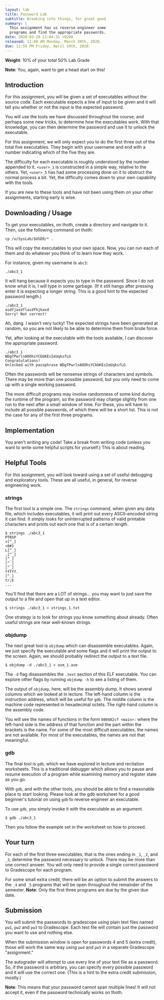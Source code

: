 ```yaml
---
layout: lab
title: Password Lab
subtitle: Breaking into things, for great good
summary: |
  This assignment has us reverse engineer some
  programs and find the appropriate passwords.
date: 2020-03-29 21:04:31 +0200
released: 12:00 AM Monday, March 30th, 2020.
due: 11:59 PM Friday, April 10th, 2020.
---
```


**Weight**: 10% of your total 50% Lab Grade

**Note**: You, again, want to get a head start on this!

## Introduction

For this assignment, you will be given a set of executables without the source
code. Each executable expects a line of input to be given and it will tell you
whether or not the input is the expected password.

You will use the tools we have discussed throughout the course, and perhaps
some new tricks, to determine how the executables work. With that knowledge, you
can then determine the password and use it to unlock the executable.

For this assignment, we will only expect you to do the first three out of the
total five executables. They begin with your username and end with a number
indicating which of the five they are.

The difficulty for each executable is roughly understood by the number appended
to it. `<user>_1` is constructed in a simple way, relative to the others. Yet,
`<user>_5` has had some processing done on it to obstruct the normal process a
bit. Yet, the difficulty comes down to your own capability with the tools.

If you are new to these tools and have not been using them on your other
assignments, starting early is wise.

## Downloading / Usage

To get your executables, on thoth, create a directory and navigate to it. Then,
use the following command on thoth:

```
cp /u/SysLab/$USER/* .
```

This will copy the executables to your own space. Now, you can run each of them
and do whatever you think of to learn how they work.

For instance, given my username is `abc3`:

```
./abc3_1

```

It will hang because it expects you to type in the password. Since I do not know
what it is, I will type in some garbage. (If it still hangs after pressing enter
it is expecting a longer string. This is a good hint to the expected password
length.)

```
./abc3_1
asdfjasdflasdfhjkasd
Sorry! Not correct!
```

Ah, dang. I wasn't very lucky! The expected strings have been generated at
random, so you are not likely to be able to determine them from brute force.

Yet, after looking at the executable with the tools available, I can discover
the appropriate password.

```
./abc3_1
WDgTPwrlnAOOhsYCbbKEsIeUqksfLG
Congratulations!
Unlocked with passphrase WDgTPwrlnAOOhsYCbbKEsIeUqksfLG
```

Often the passwords will be nonsense strings of characters and symbols. There
may be more than one possible password, but you only need to come up with a
single working password.

The more difficult programs may involve randomness of
some kind during the runtime of the program, so the password may change slightly
from one run to the next after a small window of time. For these, you will have
to include all possible passwords, of which there will be a short list. This
is not the case for any of the first three programs.

## Implementation

You aren't writing any code! Take a break from writing code (unless you want to
write some helpful scripts for yourself.) This is about reading.

## Helpful Tools

For this assignment, you will look toward using a set of useful debugging and
exploratory tools. These are all useful, in general, for reverse engineering
work.

### strings

The first tool is a simple one. The `strings` command, when given any data file,
which includes executables, it will print out every ASCII-encoded string it can
find. It simply looks for uninterrupted patterns of valid printable characters
and prints out each one that is of a certain length.

```
$ strings ./abc3_1
PTRhP
<[^_]
<8#}
L[^_]
,[^_]
[^_]
[^_]
[^_]
fffff.
[^_]
tr;E
...
```

You'll find that there are a LOT of strings... you may want to just save the
output to a file and open that up in a text editor.

```
$ strings ./abc3_1 > strings_1.txt
```

One strategy is to look for strings you know something about already. Often
useful strings are near well-known strings.

### objdump

The next great tool is `objdump` which can disassemble executables. Again, we
just specify the executable and some flags and it will print the output to the
screen. Again, we should probably redirect the output to a text file.

```
$ objdump -d ./abc3_1 > asm_1.asm
```

The `-d` flag disassembles the `.text` section of this ELF executable. You can
explore other flags by running `objdump -h` to see a listing of them.

The output of `objdump`, here, will be the assembly dump. It shows several
columns which we looked at in lecture. The left-hand column is the instruction
address, which will be useful for `gdb`. The middle column is the machine code
represented in hexadecimal octets. The right-hand column is the assembly code.

You will see the names of functions in the form `080482cf <main>:` where the
left-hand side is the address of that function and the part within the brackets
is the name. For some of the most difficult executables, the names are not
available. For most of the executables, the names are not that meaningful.

### gdb

The final tool is `gdb`, which we have explored in lecture and recitation
worksheets. This is a traditional debugger which allows you to pause and resume
execution of a program while examining memory and register state as you go.

With `gdb`, and with the other tools, you should be able to find a reasonable
place to start looking. Please look at the gdb worksheet for a good beginner's
tutorial on using `gdb` to reverse engineer an executable.

To use `gdb`, you simply invoke it with the executable as an argument.

```
$ gdb ./abc3_1
```

Then you follow the example set in the worksheet on how to proceed.

## Your turn

For each of the first three executables, that is the ones ending in `_1`, `_2`,
and `_3`, determine the password necessary to unlock. There may be more than one
correct answer. You will only need to provide a single correct password to
Gradescope for each program.

For some small extra credit, there will be an option to submit the answers to
the `_4` and `_5` programs that will be open throughout the remainder of the
semester. **Note**: Only the first three programs are due by the given due date.

## Submission

You will submit the passwords to gradescope using plain text files named `pw1`,
`pw2` and `pw3` to Gradescope. Each text file will contain just the password you
want to use and nothing else.

When the submission window is open for passwords 4 and 5 (extra credit), those
will work the same way using `pw4` and `pw5` in a separate Gradescope "assignment."

The autograder will attempt to use every line of your text file as a password. So,
if the password is arbitrary, you can specify every possible password and it will
use the correct one. (This is a hint to the extra credit submission, mostly.)

**Note**: This means that your password cannot span multiple lines! It will not
accept it, even if the password technically works on thoth.
